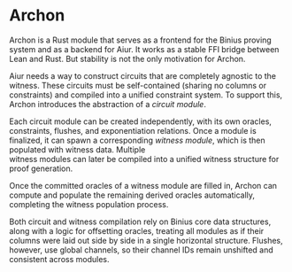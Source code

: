 # Archon

Archon is a Rust module that serves as a frontend for the Binius proving system
and as a backend for Aiur. It works as a stable FFI bridge between Lean and Rust.
But stability is not the only motivation for Archon.

Aiur needs a way to construct circuits that are completely agnostic to the witness.
These circuits must be self-contained (sharing no columns or constraints) and
compiled into a unified constraint system. To support this, Archon introduces the
abstraction of a *circuit module*.

Each circuit module can be created independently, with its own oracles, constraints,
flushes, and exponentiation relations. Once a module is finalized, it can spawn a
corresponding *witness module*, which is then populated with witness data. Multiple  
witness modules can later be compiled into a unified witness structure for proof
generation.

Once the committed oracles of a witness module are filled in, Archon can compute
and populate the remaining derived oracles automatically, completing the witness
population process.

Both circuit and witness compilation rely on Binius core data structures, along
with a logic for offsetting oracles, treating all modules as if their columns
were laid out side by side in a single horizontal structure. Flushes, however,
use global channels, so their channel IDs remain unshifted and consistent across
modules.
